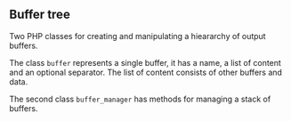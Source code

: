 Buffer tree
-----------

Two PHP classes for creating and manipulating a hieararchy of output buffers.

The class `buffer` represents a single buffer, it has a name, a list of content 
and an optional separator. The list of content consists of other buffers and data.

The second class `buffer_manager` has methods for managing a stack of buffers.